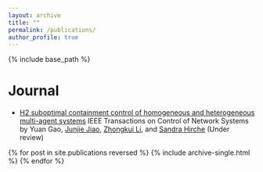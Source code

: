 ```yaml
---
layout: archive
title: ""
permalink: /publications/
author_profile: true
---
```




{% include base_path %}

Journal
======
* [H2 suboptimal containment control of homogeneous and heterogeneous multi-agent systems](https://arxiv.org/abs/2311.11337)
  IEEE Transactions on Control of Network Systems by Yuan Gao, [Junjie Jiao](https://junjiejiao.github.io/), [Zhongkui Li](https://en.coe.pku.edu.cn/faculty/facultyaz/891261.htm), and [Sandra Hirche](https://www.professoren.tum.de/en/hirche-sandra) (Under review)
  
{% for post in site.publications reversed %}
  {% include archive-single.html %}
{% endfor %}

